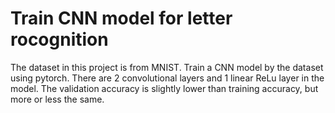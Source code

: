 # Train CNN model for letter rocognition

The dataset in this project is from MNIST.
Train a CNN model by the dataset using pytorch.
There are 2 convolutional layers and 1 linear ReLu layer in the model.
The validation accuracy is slightly lower than training accuracy, but more or less the same.